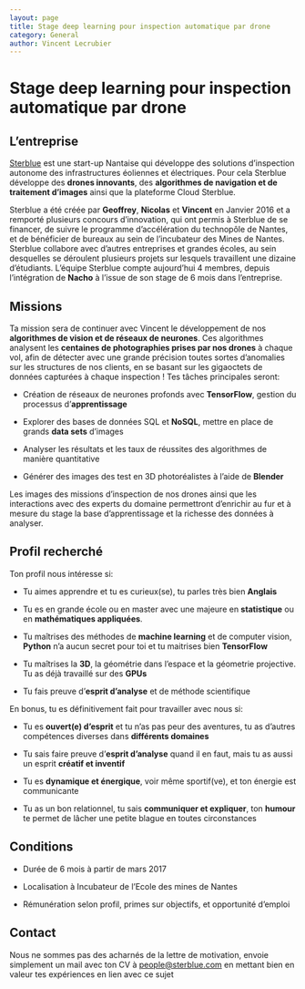 ```yaml
---
layout: page
title: Stage deep learning pour inspection automatique par drone
category: General
author: Vincent Lecrubier
---
```


Stage deep learning pour inspection automatique par drone
=========================================================

L’entreprise
------------

[Sterblue](http://www.sterblue.com) est une start-up Nantaise qui
développe des solutions d’inspection autonome des infrastructures
éoliennes et électriques. Pour cela Sterblue développe des **drones
innovants**, des **algorithmes de navigation et de traitement d’images**
ainsi que la plateforme Cloud Sterblue.

Sterblue a été créée par **Geoffrey**, **Nicolas** et **Vincent** en
Janvier 2016 et a remporté plusieurs concours d’innovation, qui ont
permis à Sterblue de se financer, de suivre le programme d’accélération
du technopôle de Nantes, et de bénéficier de bureaux au sein de
l’incubateur des Mines de Nantes. Sterblue collabore avec d’autres
entreprises et grandes écoles, au sein desquelles se déroulent plusieurs
projets sur lesquels travaillent une dizaine d’étudiants. L’équipe
Sterblue compte aujourd’hui 4 membres, depuis l’intégration de **Nacho**
à l’issue de son stage de 6 mois dans l’entreprise.

Missions
--------

Ta mission sera de continuer avec Vincent le développement de nos
**algorithmes de vision et de réseaux de neurones**. Ces algorithmes
analysent les **centaines de photographies prises par nos drones** à
chaque vol, afin de détecter avec une grande précision toutes sortes
d’anomalies sur les structures de nos clients, en se basant sur les
gigaoctets de données capturées à chaque inspection ! Tes tâches
principales seront:

-   Création de réseaux de neurones profonds avec **TensorFlow**,
    gestion du processus d’**apprentissage**

-   Explorer des bases de données SQL et **NoSQL**, mettre en place de
    grands **data sets** d’images

-   Analyser les résultats et les taux de réussites des algorithmes de
    manière quantitative

-   Générer des images des test en 3D photoréalistes à l’aide de
    **Blender**

Les images des missions d’inspection de nos drones ainsi que les
interactions avec des experts du domaine permettront d’enrichir au fur
et à mesure du stage la base d’apprentissage et la richesse des données
à analyser.

Profil recherché
----------------

Ton profil nous intéresse si:

-   Tu aimes apprendre et tu es curieux(se), tu parles très bien
    **Anglais**

-   Tu es en grande école ou en master avec une majeure en
    **statistique** ou en **mathématiques appliquées**.

-   Tu maîtrises des méthodes de **machine learning** et de computer
    vision, **Python** n’a aucun secret pour toi et tu maitrises bien
    **TensorFlow**

-   Tu maîtrises la **3D**, la géométrie dans l’espace et la
    géometrie projective. Tu as déjà travaillé sur des **GPUs**

-   Tu fais preuve d’**esprit d’analyse** et de méthode scientifique

En bonus, tu es définitivement fait pour travailler avec nous si:

-   Tu es **ouvert(e) d’esprit** et tu n’as pas peur des aventures, tu
    as d’autres compétences diverses dans **différents domaines**

-   Tu sais faire preuve d’**esprit d’analyse** quand il en faut, mais
    tu as aussi un esprit **créatif et inventif**

-   Tu es **dynamique et énergique**, voir même sportif(ve), et ton
    énergie est communicante

-   Tu as un bon relationnel, tu sais **communiquer et expliquer**, ton
    **humour** te permet de lâcher une petite blague en toutes
    circonstances

Conditions
----------

-   Durée de 6 mois à partir de mars 2017

-   Localisation à Incubateur de l’Ecole des mines de Nantes

-   Rémunération selon profil, primes sur objectifs, et opportunité
    d’emploi

Contact
-------

Nous ne sommes pas des acharnés de la lettre de motivation, envoie
simplement un mail avec ton CV à <people@sterblue.com> en
mettant bien en valeur tes expériences en lien avec ce sujet
